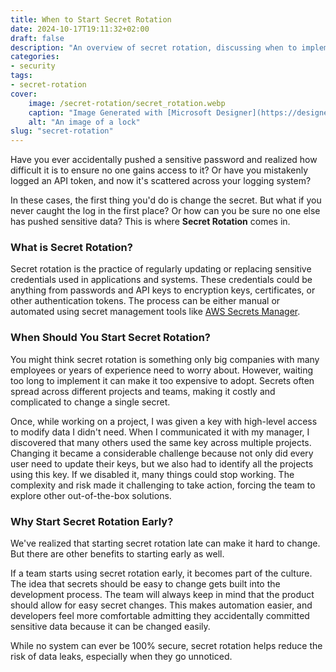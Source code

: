 ```yaml
---
title: When to Start Secret Rotation
date: 2024-10-17T19:11:32+02:00
draft: false
description: "An overview of secret rotation, discussing when to implement it to reduce the risk of data leaks."
categories:
- security
tags:
- secret-rotation
cover:
    image: /secret-rotation/secret_rotation.webp
    caption: "Image Generated with [Microsoft Designer](https://designer.microsoft.com/)"
    alt: "An image of a lock"
slug: "secret-rotation"
---
```


Have you ever accidentally pushed a sensitive password and realized how difficult it is to ensure no one gains access to it? Or have you mistakenly logged an API token, and now it's scattered across your logging system?

In these cases, the first thing you'd do is change the secret. But what if you never caught the log in the first place? Or how can you be sure no one else has pushed sensitive data? This is where **Secret Rotation** comes in.

### What is Secret Rotation?

Secret rotation is the practice of regularly updating or replacing sensitive credentials used in applications and systems. These credentials could be anything from passwords and API keys to encryption keys, certificates, or other authentication tokens. The process can be either manual or automated using secret management tools like [AWS Secrets Manager](https://docs.aws.amazon.com/secretsmanager/latest/userguide/rotating-secrets.html).

### When Should You Start Secret Rotation?

You might think secret rotation is something only big companies with many employees or years of experience need to worry about. However, waiting too long to implement it can make it too expensive to adopt. Secrets often spread across different projects and teams, making it costly and complicated to change a single secret.

Once, while working on a project, I was given a key with high-level access to modify data I didn't need. When I communicated it with my manager, I discovered that many others used the same key across multiple projects. Changing it became a considerable challenge because not only did every user need to update their keys, but we also had to identify all the projects using this key. If we disabled it, many things could stop working. The complexity and risk made it challenging to take action, forcing the team to explore other out-of-the-box solutions.

### Why Start Secret Rotation Early?

We've realized that starting secret rotation late can make it hard to change. But there are other benefits to starting early as well.

If a team starts using secret rotation early, it becomes part of the culture. The idea that secrets should be easy to change gets built into the development process. The team will always keep in mind that the product should allow for easy secret changes. This makes automation easier, and developers feel more comfortable admitting they accidentally committed sensitive data because it can be changed easily.

While no system can ever be 100% secure, secret rotation helps reduce the risk of data leaks, especially when they go unnoticed.
